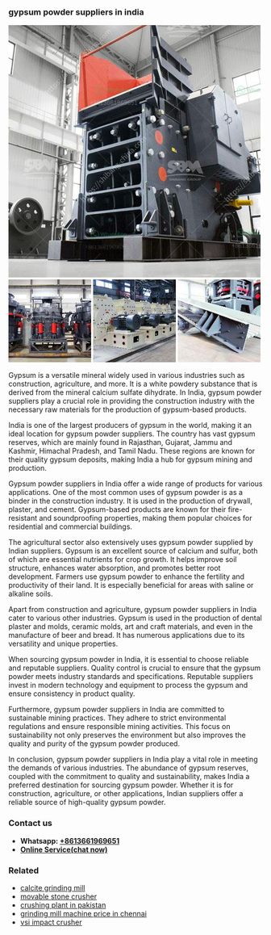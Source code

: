 <h3>gypsum powder suppliers in india</h3><img src='1702260382.jpg' alt=''><p>Gypsum is a versatile mineral widely used in various industries such as construction, agriculture, and more. It is a white powdery substance that is derived from the mineral calcium sulfate dihydrate. In India, gypsum powder suppliers play a crucial role in providing the construction industry with the necessary raw materials for the production of gypsum-based products.</p><p>India is one of the largest producers of gypsum in the world, making it an ideal location for gypsum powder suppliers. The country has vast gypsum reserves, which are mainly found in Rajasthan, Gujarat, Jammu and Kashmir, Himachal Pradesh, and Tamil Nadu. These regions are known for their quality gypsum deposits, making India a hub for gypsum mining and production.</p><p>Gypsum powder suppliers in India offer a wide range of products for various applications. One of the most common uses of gypsum powder is as a binder in the construction industry. It is used in the production of drywall, plaster, and cement. Gypsum-based products are known for their fire-resistant and soundproofing properties, making them popular choices for residential and commercial buildings.</p><p>The agricultural sector also extensively uses gypsum powder supplied by Indian suppliers. Gypsum is an excellent source of calcium and sulfur, both of which are essential nutrients for crop growth. It helps improve soil structure, enhances water absorption, and promotes better root development. Farmers use gypsum powder to enhance the fertility and productivity of their land. It is especially beneficial for areas with saline or alkaline soils.</p><p>Apart from construction and agriculture, gypsum powder suppliers in India cater to various other industries. Gypsum is used in the production of dental plaster and molds, ceramic molds, art and craft materials, and even in the manufacture of beer and bread. It has numerous applications due to its versatility and unique properties.</p><p>When sourcing gypsum powder in India, it is essential to choose reliable and reputable suppliers. Quality control is crucial to ensure that the gypsum powder meets industry standards and specifications. Reputable suppliers invest in modern technology and equipment to process the gypsum and ensure consistency in product quality.</p><p>Furthermore, gypsum powder suppliers in India are committed to sustainable mining practices. They adhere to strict environmental regulations and ensure responsible mining activities. This focus on sustainability not only preserves the environment but also improves the quality and purity of the gypsum powder produced.</p><p>In conclusion, gypsum powder suppliers in India play a vital role in meeting the demands of various industries. The abundance of gypsum reserves, coupled with the commitment to quality and sustainability, makes India a preferred destination for sourcing gypsum powder. Whether it is for construction, agriculture, or other applications, Indian suppliers offer a reliable source of high-quality gypsum powder.</p><h3>Contact us</h3><ul><li><strong>Whatsapp:&nbsp;<a href="https://wa.me/8613661969651">+8613661969651</a></strong></li><li><a href="https://swt.shibang-china.com/?git&amp;zhl&amp;gypsum powder suppliers in india"><strong>Online Service(chat now)</strong></a></li></ul><h3>Related</h3><ul><li><a href='calcite grinding mill.md'>calcite grinding mill</a></li><li><a href='movable stone crusher.md'>movable stone crusher</a></li><li><a href='crushing plant in pakistan.md'>crushing plant in pakistan</a></li><li><a href='grinding mill machine price in chennai.md'>grinding mill machine price in chennai</a></li><li><a href='vsi impact crusher.md'>vsi impact crusher</a></li></ul>